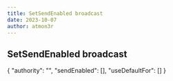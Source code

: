 ```yaml
---
title: SetSendEnabled broadcast
date: 2023-10-07
author: atmon3r
---
```


## SetSendEnabled broadcast

{
  "authority": "",
  "sendEnabled": [],
  "useDefaultFor": []
}

